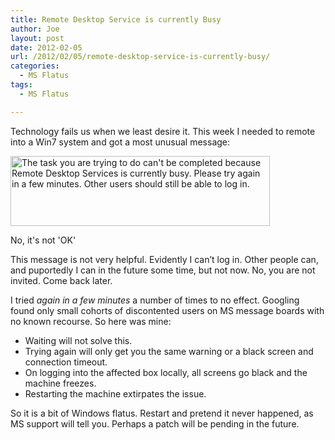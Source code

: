 ```yaml
---
title: Remote Desktop Service is currently Busy
author: Joe
layout: post
date: 2012-02-05
url: /2012/02/05/remote-desktop-service-is-currently-busy/
categories:
  - MS Flatus
tags:
  - MS Flatus

---
```

Technology fails us when we least desire it. This week I needed to remote into a Win7 system and got a most unusual message:

<div id="attachment_60" style="width: 520px" class="wp-caption aligncenter">
  <span class="frame-outer  small size-full wp-image-60"><span><span><span><span><a href="http://www.lustforge.com/wp-content/uploads/2012/02/remoteServicesError.png"><img class="size-full wp-image-60   " title="The task you are trying to do can't be completed because Remote Desktop Services is currently busy. Please try again in a few minutes. Other users should still be able to log in." src="http://www.lustforge.com/wp-content/uploads/2012/02/remoteServicesError.png" alt="The task you are trying to do can't be completed because Remote Desktop Services is currently busy. Please try again in a few minutes. Other users should still be able to log in." width="415" height="112" /></a>
  
  <p class="wp-caption-text">
    No, it's not 'OK'
  </p></span></span></span></span></span>
</div>

This message is not very helpful. Evidently I can&#8217;t log in. Other people can, and puportedly I can in the future some time, but not now. No, you are not invited. Come back later.

I tried _again in a few minutes_ a number of times to no effect. Googling found only small cohorts of discontented users on MS message boards with no known recourse. So here was mine:

  * Waiting will not solve this.
  * Trying again will only get you the same warning or a black screen and connection timeout.
  * On logging into the affected box locally, all screens go black and the machine freezes.
  * Restarting the machine extirpates the issue.

So it is a bit of Windows flatus. Restart and pretend it never happened, as MS support will tell you. Perhaps a patch will be pending in the future.

&nbsp;